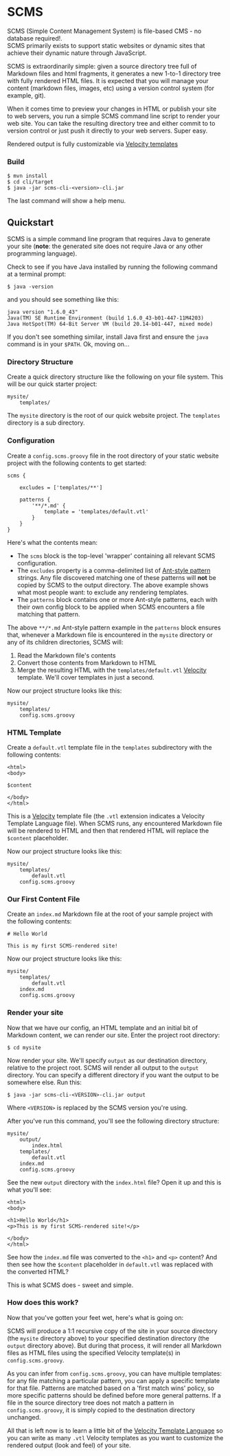 # SCMS

SCMS (Simple Content Management System) is file-based CMS - no database required!.  
SCMS primarily exists to support static websites or dynamic sites that achieve their dynamic nature through JavaScript.

SCMS is extraordinarily simple: given a source directory tree full of Markdown files and html fragments, it
generates a new 1-to-1 directory tree with fully rendered HTML files.  It is expected that you will manage your content
(markdown files, images, etc) using a version control system (for example, git).

When it comes time to preview your changes in HTML or publish your site to web servers,  you run a simple SCMS command
line script to render your web site.  You can take the resulting directory tree and either commit to to version control
or just push it directly to your web servers.  Super easy.

Rendered output is fully customizable via [Velocity templates](http://velocity.apache.org/engine/devel/user-guide.html)

### Build

    $ mvn install
    $ cd cli/target
    $ java -jar scms-cli-<version>-cli.jar

The last command will show a help menu.

## Quickstart

SCMS is a simple command line program that requires Java to generate your site (**note**: the generated site does not 
require Java or any other programming language).

Check to see if you have Java installed by running the following command at a terminal prompt:

    $ java -version

and you should see something like this:

    java version "1.6.0_43"
    Java(TM) SE Runtime Environment (build 1.6.0_43-b01-447-11M4203)
    Java HotSpot(TM) 64-Bit Server VM (build 20.14-b01-447, mixed mode)

If you don't see something similar, install Java first and ensure the `java` command is in your `$PATH`.  Ok, moving on...

### Directory Structure

Create a quick directory structure like the following on your file system.  This will be our quick starter project:

    mysite/
        templates/

The `mysite` directory is the root of our quick website project.  The `templates` directory is a sub directory.

### Configuration

Create a `config.scms.groovy` file in the root directory of your static website project with the following contents to get started:

    scms {

        excludes = ['templates/**']

        patterns {
            '**/*.md' {
                template = 'templates/default.vtl'
            }
        }
    }

Here's what the contents mean:

- The `scms` block is the top-level 'wrapper' containing all relevant SCMS configuration.
- The `excludes` property is a comma-delimited list of [Ant-style pattern](http://ant.apache.org/manual/dirtasks.html#patterns) strings. Any
  file discovered matching one of these patterns will **not** be copied by SCMS to the output directory.
  The above example shows what most people want: to exclude any rendering templates.
- The `patterns` block contains one or more Ant-style patterns, each with their own config block to be applied when
  SCMS encounters a file matching that pattern.

The above `**/*.md` Ant-style pattern example in the `patterns` block ensures that, whenever a Markdown file is
encountered in the `mysite` directory or any of its children directories, SCMS will:

1. Read the Markdown file's contents
2. Convert those contents from Markdown to HTML
3. Merge the resulting HTML with the `templates/default.vtl` [Velocity](http://velocity.apache.org/engine/devel/user-guide.html) template.
   We'll cover templates in just a second.

Now our project structure looks like this:

    mysite/
        templates/
        config.scms.groovy

### HTML Template

Create a `default.vtl` template file in the `templates` subdirectory with the following contents:

    <html>
    <body>

    $content

    </body>
    </html>

This is a [Velocity](http://velocity.apache.org/engine/devel/user-guide.html) template file (the `.vtl` extension
indicates a Velocity Template Language file).  When SCMS runs, any encountered Markdown file will be
rendered to HTML and then that rendered HTML will replace the `$content` placeholder.

Now our project structure looks like this:

    mysite/
        templates/
            default.vtl
        config.scms.groovy

### Our First Content File

Create an `index.md` Markdown file at the root of your sample project with the following contents:

    # Hello World

    This is my first SCMS-rendered site!

Now our project structure looks like this:

    mysite/
        templates/
            default.vtl
        index.md
        config.scms.groovy

### Render your site

Now that we have our config, an HTML template and an initial bit of Markdown content, we can render our site.  Enter the 
project root directory:

    $ cd mysite

Now render your site.  We'll specify `output` as our destination directory, relative to the project root.  SCMS
will render all output to the `output` directory.  You can specify a different directory if you want the output to be
somewhere else.  Run this:

    $ java -jar scms-cli-<VERSION>-cli.jar output

Where `<VERSION>` is replaced by the SCMS version you're using.

After you've run this command, you'll see the following directory structure:

    mysite/
        output/
            index.html
        templates/
            default.vtl
        index.md
        config.scms.groovy

See the new `output` directory with the `index.html` file?  Open it up and this is what you'll see:

    <html>
    <body>

    <h1>Hello World</h1>
    <p>This is my first SCMS-rendered site!</p>

    </body>
    </html>

See how the `index.md` file was converted to the `<h1>` and `<p>` content?  And then see how the
`$content` placeholder in `default.vtl` was replaced with the converted HTML?

This is what SCMS does - sweet and simple.

### How does this work?

Now that you've gotten your feet wet, here's what is going on:

SCMS will produce a 1:1 recursive copy of the site in your source directory (the `mysite` directory above) to your 
specified destination directory (the `output` directory above).  But during that process, it will render all Markdown 
files as HTML files using the specified Velocity template(s) in `config.scms.groovy`.

As you can infer from `config.scms.groovy`, you can have multiple templates: for any file matching a particular pattern,
you can apply a specific template for that file.  Patterns are matched based on a 'first match wins' policy, so more
specific patterns should be defined before more general patterns.  If a file in the source directory tree does not 
match a pattern in `config.scms.groovy`, it is simply copied to the destination directory unchanged.

All that is left now is to learn a little bit of the [Velocity Template Language](http://velocity.apache.org/engine/devel/user-guide.html#Velocity_Template_Language_VTL:_An_Introduction)
so you can write as many `.vtl` Velocity templates as you want to customize the rendered output (look and feel) of your
site.

